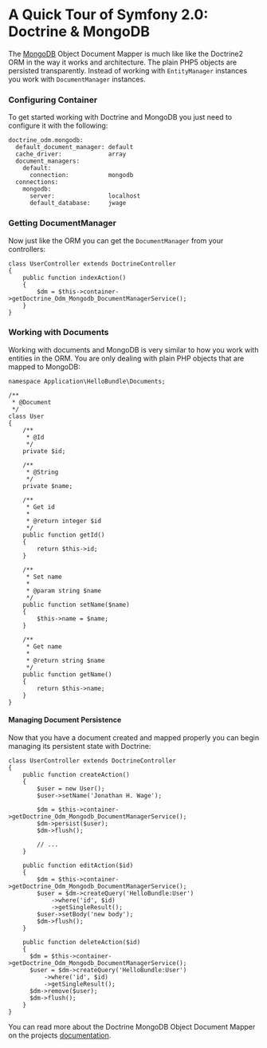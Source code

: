 A Quick Tour of Symfony 2.0: Doctrine & MongoDB
===============================================

The [MongoDB](http://www.mongodb.org) Object Document Mapper is much like like the Doctrine2
ORM in the way it works and architecture. The plain PHP5 objects are persisted transparently.
Instead of working with `EntityManager` instances you work with `DocumentManager` instances.

### Configuring Container

To get started working with Doctrine and MongoDB you just need to configure it with the
following:

    doctrine_odm.mongodb:
      default_document_manager: default
      cache_driver:             array
      document_managers:
        default:
          connection:           mongodb
      connections:
        mongodb:
          server:               localhost
          default_database:     jwage

### Getting DocumentManager

Now just like the ORM you can get the `DocumentManager` from your controllers:

    class UserController extends DoctrineController
    {
        public function indexAction()
        {
            $dm = $this->container->getDoctrine_Odm_Mongodb_DocumentManagerService();
        }
    }

### Working with Documents

Working with documents and MongoDB is very similar to how you work with entities in the ORM.
You are only dealing with plain PHP objects that are mapped to MongoDB:

    namespace Application\HelloBundle\Documents;

    /**
     * @Document
     */
    class User
    {
        /**
         * @Id
         */
        private $id;

        /**
         * @String
         */
        private $name;

        /**
         * Get id
         *
         * @return integer $id
         */
        public function getId()
        {
            return $this->id;
        }

        /**
         * Set name
         *
         * @param string $name
         */
        public function setName($name)
        {
            $this->name = $name;
        }

        /**
         * Get name
         *
         * @return string $name
         */
        public function getName()
        {
            return $this->name;
        }
    }

#### Managing Document Persistence

Now that you have a document created and mapped properly you can begin managing its persistent
state with Doctrine:

    class UserController extends DoctrineController
    {
        public function createAction()
        {
            $user = new User();
            $user->setName('Jonathan H. Wage');

            $dm = $this->container->getDoctrine_Odm_Mongodb_DocumentManagerService();
            $dm->persist($user);
            $dm->flush();

            // ...
        }

        public function editAction($id)
        {
            $dm = $this->container->getDoctrine_Odm_Mongodb_DocumentManagerService();
            $user = $dm->createQuery('HelloBundle:User')
                ->where('id', $id)
                ->getSingleResult();
            $user->setBody('new body');
            $dm->flush();
        }

        public function deleteAction($id)
        {
          $dm = $this->container->getDoctrine_Odm_Mongodb_DocumentManagerService();
          $user = $dm->createQuery('HelloBundle:User')
              ->where('id', $id)
              ->getSingleResult();
          $dm->remove($user);
          $dm->flush();
        }
    }

You can read more about the Doctrine MongoDB Object Document Mapper on the projects 
[documentation](http://www.doctrine-project.org/projects/mongodb_odm/1.0/docs/en).